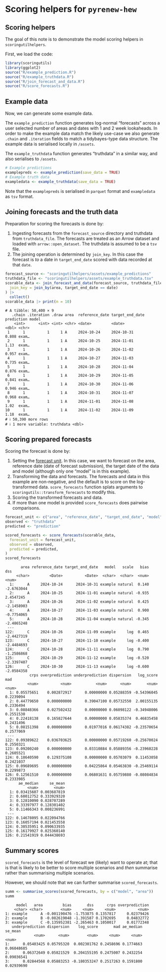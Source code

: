 # Scoring helpers for `pyrenew-hew`


## Scoring helpers

The goal of this note is to demonstrate the model scoring helpers in
`scoringutilhelpers`.

First, we load the code:

``` r
library(scoringutils)
library(ggplot2)
source("R/example_prediction.R")
source("R/example_truthdata.R")
source("R/join_forecast_and_data.R")
source("R/score_forecasts.R")
```

## Example data

Now, we can generate some example data.

The `example_prediction` function generates log-normal “forecasts”
across a user selected number of areas and dates with 1 and 2 week
lookaheads. In order to make the example data match the likely use-case
we also generate `.chain` and `.iteration` fields to match a
tidybayes-type data structure. The example data is serialised locally in
`/assets`.

The `example_truthdata` function generates “truthdata” in a similar way,
and also serialises to `/assets`.

``` r
# Example predictions
examplepreds <- example_prediction(save_data = TRUE)
# Example truth data
exampledata <- example_truthdata(save_data = TRUE)
```

Note that the `examplepreds` is serialised in `parquet` format and
`exampledata` as `tsv` format.

## Joining forecasts and the truth data

Preparation for scoring the forecasts is done by:

1.  Ingesting forecasts from the `forecast_source` directory and
    truthdata from `truthdata_file`. The forecasts are treated as an
    Arrow dataset and loaded with `arrow::open_dataset`. The truthdata
    is assumed to be a `tsv` file.
2.  The joining operation is determined by `join_key`. In this case the
    forecast is *to* a date in `target_end_date` scored with data
    recorded at that `date`.

``` r
forecast_source <- "scoringutilhelpers/assets/example_predictions"
truthdata_file <- "scoringutilhelpers/assets/example_truthdata.tsv"
scorable_data <- join_forecast_and_data(forecast_source, truthdata_file,
  join_key = join_by(area, target_end_date == date)
) |>
  collect()
scorable_data |> print(n = 10)
```

    # A tibble: 50,400 × 9
       .chain .iteration .draw area  reference_date target_end_date prediction model
        <int>      <int> <int> <chr> <date>         <date>               <dbl> <chr>
     1      1          1     1 A     2024-10-24     2024-10-31           0.808 exam…
     2      1          1     1 A     2024-10-25     2024-11-01           1.13  exam…
     3      1          1     1 A     2024-10-26     2024-11-02           0.957 exam…
     4      1          1     1 A     2024-10-27     2024-11-03           0.735 exam…
     5      1          1     1 A     2024-10-28     2024-11-04           0.876 exam…
     6      1          1     1 A     2024-10-29     2024-11-05           0.841 exam…
     7      1          1     1 A     2024-10-30     2024-11-06           0.946 exam…
     8      1          1     1 A     2024-10-31     2024-11-07           0.968 exam…
     9      1          1     1 A     2024-11-01     2024-11-08           1.02  exam…
    10      1          1     1 A     2024-11-02     2024-11-09           1.18  exam…
    # ℹ 50,390 more rows
    # ℹ 1 more variable: truthdata <dbl>

## Scoring prepared forecasts

Scoring the forecast is done by:

1.  Setting the [forecast
    unit](https://epiforecasts.io/scoringutils/dev/index.html#the-forecast-unit).
    In this case, we want to forecast on the area, reference date (date
    of forecast submission), the target date of the data and model
    (although only one “model” is in this example).
2.  Transforming the data and forecasts. The forecasts and data in this
    example are non-negative, and the default is to score on the
    log-transformed data. `score_forecasts` function splats arguments to
    `scoringutils::transform_forecasts` to modify this.
3.  Scoring the transformed forecasts and data.
4.  If more than one model is provided `score_forecasts` does pairwise
    comparisons.

``` r
forecast_unit <- c("area", "reference_date", "target_end_date", "model")
observed <- "truthdata"
predicted <- "prediction"

scored_forecasts <- score_forecasts(scorable_data,
  forecast_unit = forecast_unit,
  observed = observed,
  predicted = predicted,
)
scored_forecasts
```

           area reference_date target_end_date   model   scale   bias        dss
         <char>         <Date>          <Date>  <char>  <char>  <num>      <num>
      1:      A     2024-10-24      2024-10-31 example natural  0.140 -2.6763044
      2:      A     2024-10-25      2024-11-01 example natural -0.935  2.4547245
      3:      A     2024-10-26      2024-11-02 example natural  0.425 -2.1458903
      4:      A     2024-10-27      2024-11-03 example natural  0.900 -0.7754065
      5:      A     2024-10-28      2024-11-04 example natural -0.345 -2.4865248
     ---
    122:      C     2024-10-26      2024-11-09 example     log  0.465 -2.4427319
    123:      C     2024-10-27      2024-11-10 example     log -0.400 -2.4484693
    124:      C     2024-10-28      2024-11-11 example     log  0.790 -1.2586868
    125:      C     2024-10-29      2024-11-12 example     log -0.520 -2.3397407
    126:      C     2024-10-30      2024-11-13 example     log -0.600 -2.0584358
               crps overprediction underprediction dispersion   log_score       mad
              <num>          <num>           <num>      <num>       <num>     <num>
      1: 0.05575651    0.002872917      0.00000000 0.05288359 -0.54396045 0.2239094
      2: 0.44779650    0.000000000      0.39047100 0.05732550  2.00155135 0.2336494
      3: 0.08848366    0.027502432      0.00000000 0.06098122 -0.34948006 0.2551530
      4: 0.22418138    0.165827644      0.00000000 0.05835374  0.46835458 0.2431496
      5: 0.08151398    0.000000000      0.01977016 0.06174382 -0.23570654 0.2577069
     ---
    122: 0.09389622    0.036703625      0.00000000 0.05719260 -0.25670024 0.2550321
    123: 0.09200240    0.000000000      0.03310884 0.05889356 -0.23960228 0.2605521
    124: 0.18640590    0.129375108      0.00000000 0.05703079  0.11453058 0.2421037
    125: 0.09689695    0.000000000      0.04225864 0.05463830 -0.25469114 0.2299873
    126: 0.12561510    0.000000000      0.06801631 0.05759880 -0.08084834 0.2333985
          ae_median     se_mean
              <num>       <num>
      1: 0.03415607 0.003687819
      2: 0.60012752 0.333929320
      3: 0.12810090 0.028707289
      4: 0.33397977 0.128301402
      5: 0.11466343 0.008236991
     ---
    122: 0.14678095 0.022094766
    123: 0.16057194 0.021453558
    124: 0.30535951 0.090633935
    125: 0.16179927 0.025360140
    126: 0.21541919 0.044438693

## Summary scores

`scored_forecasts` is the level of forecast we (likely) want to operate
at; that is that is likely to be better to score multiple scenarios and
*then* summarise rather than summarising multiple scenarios.

However, we should note that we can further summarise
`scored_forecasts`.

``` r
summ <- summarise_scores(scored_forecasts, by = c("model", "area"))
summ
```

         model   area         bias       dss      crps overprediction
        <char> <char>        <num>     <num>     <num>          <num>
    1: example      A -0.001190476 -1.753875 0.1357817     0.02379426
    2: example      B -0.082619048 -1.391587 0.1702695     0.04832772
    3: example      C -0.135952381 -2.265463 0.1050017     0.01772348
       underprediction dispersion    log_score       mad ae_median    se_mean
                 <num>      <num>        <num>     <num>     <num>      <num>
    1:      0.05403425 0.05795320  0.002301762 0.2458696 0.1774663 0.06048685
    2:      0.06372649 0.05821529  0.204155195 0.2475007 0.2432254 0.09036541
    3:      0.02844568 0.05883253 -0.180353247 0.2517263 0.1591800 0.02939690
